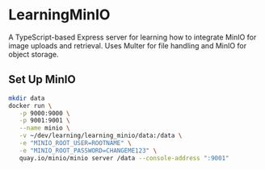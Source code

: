 # LearningMinIO

A TypeScript-based Express server for learning how to integrate MinIO for image uploads and retrieval. Uses Multer for file handling and MinIO for object storage.

## Set Up MinIO 
```bash
mkdir data
docker run \
   -p 9000:9000 \
   -p 9001:9001 \
   --name minio \
   -v ~/dev/learning/learning_minio/data:/data \
   -e "MINIO_ROOT_USER=ROOTNAME" \
   -e "MINIO_ROOT_PASSWORD=CHANGEME123" \
   quay.io/minio/minio server /data --console-address ":9001"
